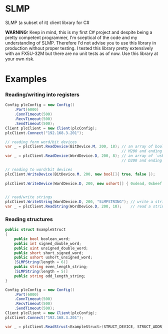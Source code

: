 # SLMP
SLMP (a subset of it) client library for C#

**WARNING:** Keep in mind, this is my first C# project and despite being a pretty competent programmer, I'm sceptical of the code and my understanding of SLMP. Therefore I'd not advise you to use this library in production without proper testing. I tested this library pretty extensively with an FX5U-32M but there are no unit tests as of now. Use this library at your own risk.

# Examples

### Reading/writing into registers
```C#
Config plcConfig = new Config()
    .Port(6000)
    .ConnTimeout(500)
    .RecvTimeout(500)
    .SendTimeout(500);
Client plcClient = new Client(plcConfig);
plcClient.Connect("192.168.3.201");

// reading form word/bit devices
var _ = plcClient.ReadDevice(BitDevice.M, 200, 18); // an array of bools starting from 
                                                    // M200 and ending on M217
var _ = plcClient.ReadDevice(WordDevice.D, 200, 8); // an array of `ushor`s starting from
                                                    // D200 and ending on D207

// reading to word/bit devices
plcClient.WriteDevice(BitDevice.M, 200, new bool[]{ true, false });        // write `true, false` to `BitDevice.M`
                                                                           // starting from M200
plcClient.WriteDevice(WordDevice.D, 200, new ushort[] { 0xdead, 0xbeef }); // write `0xdead, 0xbeef` to `WordDevice.D`
                                                                           // starting from D200

// read/write strings
plcClient.WriteString(WordDevice.D, 200, "SLMPSTRING"); // write a string to `WordDevice.D`
var _ = plcClient.ReadString(WordDevice.D, 200, 10);    // read a string of length `10`
```

### Reading structures
```C#
public struct ExampleStruct
{
    public bool boolean_word;
    public int signed_double_word;
    public uint unsigned_double_word;
    public short short_signed_word;
    public ushort ushort_unsigned_word;
    [SLMPString(length = 6)]
    public string even_length_string;
    [SLMPString(length = 5)]
    public string odd_length_string;
}

Config plcConfig = new Config()
    .Port(6000)
    .ConnTimeout(500)
    .RecvTimeout(500)
    .SendTimeout(500);
Client plcClient = new Client(plcConfig);
plcClient.Connect("192.168.3.201");

var _ = plcClient.ReadStruct<ExampleStruct>(STRUCT_DEVICE, STRUCT_ADDR);
```
